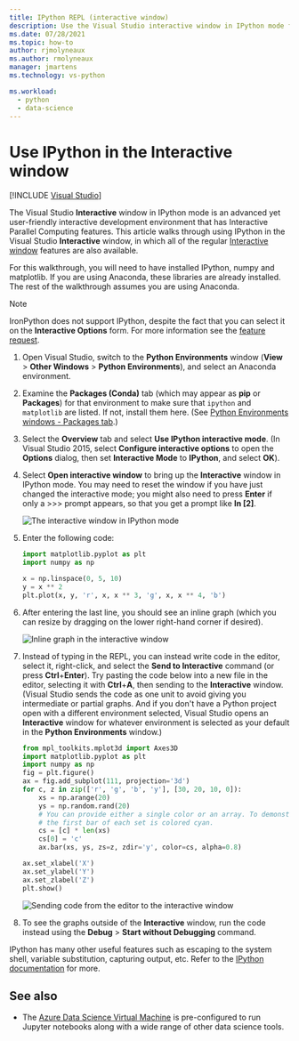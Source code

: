 ```yaml
---
title: IPython REPL (interactive window)
description: Use the Visual Studio interactive window in IPython mode for a user-friendly interactive development environment with Interactive Parallel Computing features.
ms.date: 07/28/2021
ms.topic: how-to
author: rjmolyneaux
ms.author: rmolyneaux
manager: jmartens
ms.technology: vs-python

ms.workload:
  - python
  - data-science
---
```

# Use IPython in the Interactive window

 [!INCLUDE [Visual Studio](~/includes/applies-to-version/vs-windows-only.md)]

The Visual Studio **Interactive** window in IPython mode is an advanced yet user-friendly interactive development environment that has Interactive Parallel Computing features. This article walks through using IPython in the Visual Studio **Interactive** window, in which all of the regular [Interactive window](python-interactive-repl-in-visual-studio.md) features are also available.

For this walkthrough, you will need to have installed IPython, numpy and matplotlib. If you are using Anaconda, these libraries are already installed. The rest of the walkthrough assumes you are using Anaconda.

> [!Note]
> IronPython does not support IPython, despite the fact that you can select it on the **Interactive Options** form. For more information see the [feature request](https://github.com/Microsoft/PTVS/issues/84).

1. Open Visual Studio, switch to the **Python Environments** window (**View** > **Other Windows** > **Python Environments**), and select an Anaconda environment.

2. Examine the **Packages (Conda)** tab (which may appear as **pip** or **Packages**) for that environment to make sure that `ipython` and `matplotlib` are listed. If not, install them here. (See [Python Environments windows - Packages tab](python-environments-window-tab-reference.md).)

3. Select the **Overview** tab and select **Use IPython interactive mode**. (In Visual Studio 2015, select **Configure interactive options** to open the **Options** dialog, then set **Interactive Mode** to **IPython**, and select **OK**).

4. Select **Open interactive window** to bring up the **Interactive** window in IPython mode. You may need to reset the window if you have just changed the interactive mode; you might also need to press **Enter** if only a >>> prompt appears, so that you get a prompt like **In [2]**.

    ![The interactive window in IPython mode](media/ipython-repl-03.png)

5. Enter the following code:

   ```python
   import matplotlib.pyplot as plt
   import numpy as np

   x = np.linspace(0, 5, 10)
   y = x ** 2
   plt.plot(x, y, 'r', x, x ** 3, 'g', x, x ** 4, 'b')
   ```

6. After entering the last line, you should see an inline graph (which you can resize by dragging on the lower right-hand corner if desired).

    ![Inline graph in the interactive window](media/ipython-repl-04.png)

7. Instead of typing in the REPL, you can instead write code in the editor, select it, right-click, and select the **Send to Interactive** command (or press **Ctrl**+**Enter**). Try pasting the code below into a new file in the editor, selecting it with **Ctrl**+**A**, then sending to the **Interactive** window. (Visual Studio sends the code as one unit to avoid giving you intermediate or partial graphs. And if you don't have a Python project open with a different environment selected, Visual Studio opens an **Interactive** window for whatever environment is selected as your default in the **Python Environments** window.)

    ```python
    from mpl_toolkits.mplot3d import Axes3D
    import matplotlib.pyplot as plt
    import numpy as np
    fig = plt.figure()
    ax = fig.add_subplot(111, projection='3d')
    for c, z in zip(['r', 'g', 'b', 'y'], [30, 20, 10, 0]):
        xs = np.arange(20)
        ys = np.random.rand(20)
        # You can provide either a single color or an array. To demonstrate this,
        # the first bar of each set is colored cyan.
        cs = [c] * len(xs)
        cs[0] = 'c'
        ax.bar(xs, ys, zs=z, zdir='y', color=cs, alpha=0.8)

    ax.set_xlabel('X')
    ax.set_ylabel('Y')
    ax.set_zlabel('Z')
    plt.show()
    ```

    ![Sending code from the editor to the interactive window](media/ipython-repl-05.png)

8. To see the graphs outside of the **Interactive** window, run the code instead using the **Debug** > **Start without Debugging** command.

IPython has many other useful features such as escaping to the system shell, variable substitution, capturing output, etc. Refer to the [IPython documentation](https://ipython.org/documentation.html) for more.

## See also

- The [Azure Data Science Virtual Machine](/azure/machine-learning/data-science-virtual-machine/overview) is pre-configured to run Jupyter notebooks along with a wide range of other data science tools.
